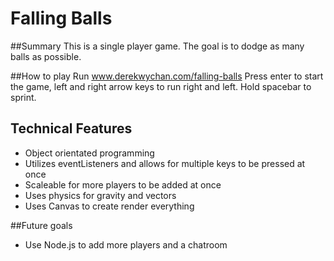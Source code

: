 # Falling Balls

##Summary
This is a single player game. The goal is to dodge as many balls as possible.

##How to play
Run www.derekwychan.com/falling-balls
Press enter to start the game, left and right arrow keys to run right and left.
Hold spacebar to sprint.

## Technical Features
- Object orientated programming
- Utilizes eventListeners and allows for multiple keys to be pressed at once
- Scaleable for more players to be added at once
- Uses physics for gravity and vectors
- Uses Canvas to create render everything

##Future goals
- Use Node.js to add more players and a chatroom
